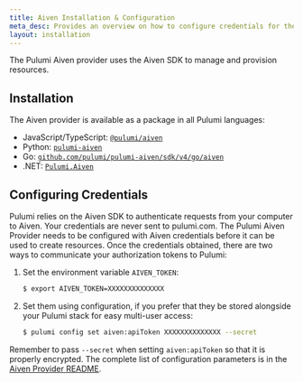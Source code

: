 ```yaml
---
title: Aiven Installation & Configuration
meta_desc: Provides an overview on how to configure credentials for the Pulumi Aiven Provider.
layout: installation
---
```


The Pulumi Aiven provider uses the Aiven SDK to manage and provision resources.

## Installation

The Aiven provider is available as a package in all Pulumi languages:

* JavaScript/TypeScript: [`@pulumi/aiven`](https://www.npmjs.com/package/@pulumi/aiven)
* Python: [`pulumi-aiven`](https://pypi.org/project/pulumi-aiven/)
* Go: [`github.com/pulumi/pulumi-aiven/sdk/v4/go/aiven`](https://github.com/pulumi/pulumi-aiven)
* .NET: [`Pulumi.Aiven`](https://www.nuget.org/packages/Pulumi.Aiven)

## Configuring Credentials

Pulumi relies on the Aiven SDK to authenticate requests from your computer to Aiven. Your credentials are never sent
to pulumi.com. The Pulumi Aiven Provider needs to be configured with Aiven credentials
before it can be used to create resources. Once the credentials obtained, there are two ways to communicate your authorization tokens to Pulumi:

1. Set the environment variable `AIVEN_TOKEN`:

    ```bash
    $ export AIVEN_TOKEN=XXXXXXXXXXXXXX
    ```

2. Set them using configuration, if you prefer that they be stored alongside your Pulumi stack for easy multi-user access:

    ```bash
    $ pulumi config set aiven:apiToken XXXXXXXXXXXXXX --secret
    ```

Remember to pass `--secret` when setting `aiven:apiToken` so that it is properly encrypted. The complete list of
configuration parameters is in the [Aiven Provider README](https://github.com/pulumi/pulumi-aiven/blob/master/README.md).
